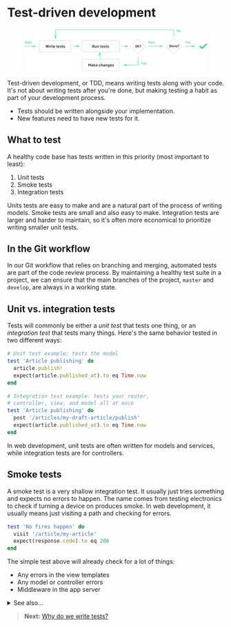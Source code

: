 # Test-driven development

<figure class='-bordered -p80'>
<img src='../images/tdd-flowchart.png' alt='TDD flowchart'>
</figure>

Test-driven development, or TDD, means writing tests along with your code. It's not about writing tests after you're done, but making testing a habit as part of your development process.

- Tests should be written alongside your implementation.
- New features need to have new tests for it.

## What to test

A healthy code base has tests written in this priority (most important to least):

  1. Unit tests
  2. Smoke tests
  3. Integration tests

Units tests are easy to make and are a natural part of the process of writing models. Smoke tests are small and also easy to make. Integration tests are larger and harder to maintain, so it's often more economical to prioritize writing smaller unit tests.

## In the Git workflow

In our Git workflow that relies on branching and merging, automated tests are part of the code review process. By maintaining a healthy test suite in a project, we can ensure that the main branches of the project, `master` and `develop`, are always in a working state.

## Unit vs. integration tests

Tests will commonly be either a *unit test* that tests one thing, or an *integration test* that tests many things. Here's the same behavior tested in two different ways:

```rb
# Unit test example: tests the model
test 'Article publishing' do
  article.publish!
  expect(article.published_at).to eq Time.now
end
```

```rb
# Integration test example: tests your router,
# controller, view, and model all at once
test 'Article publishing' do
  post '/articles/my-draft-article/publish'
  expect(article.published_at).to eq Time.now
end
```

In web development, unit tests are often written for models and services, while integration tests are for controllers.

## Smoke tests

A smoke test is a very shallow integration test. It usually just tries something and expects no errors to happen. The name comes from testing electronics to check if turning a device on produces smoke. In web development, it usually means just visiting a path and checking for errors.

```rb
test 'No fires happen' do
  visit '/article/my-article'
  expect(response.code).to eq 200
end
```

The simple test above will already check for a lot of things:

- Any errors in the view templates
- Any model or controller errors
- Middleware in the app server

<details>
<summary>See also...</summary>

<ul>
<li><a href='https://en.wikipedia.org/wiki/Test-driven_development'>Test-driven development</a> (wikipedia.org)</li>
</ul>
</details>

> **Next:** [Why do we write tests?](why_test.md)
